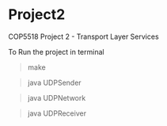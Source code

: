 # Project2
COP5518 Project 2 - Transport Layer Services 

To Run the project in terminal

> make

> java UDPSender <sender port number> <serverName> <receiver port number>


> java UDPNetwork <port number>  <lostPercent> <delayedPercent> <errorPercent>
	

> java UDPReceiver <port number>
